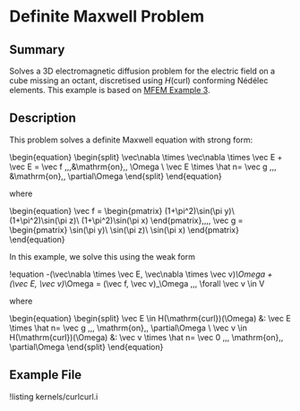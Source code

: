 # Definite Maxwell Problem

## Summary

Solves a 3D electromagnetic diffusion problem for
  the electric field on a cube missing an octant, discretised using $H(\mathrm{curl})$ conforming Nédélec elements. This example
  is based on [MFEM Example 3](https://mfem.org/examples/).


## Description

This problem solves a definite Maxwell equation with strong form:

\begin{equation}
\begin{split}
\vec\nabla \times \vec\nabla \times \vec E + \vec E = \vec f \,\,\,&\mathrm{on}\,\, \Omega \\
\vec E \times \hat n= \vec g \,\,\, &\mathrm{on}\,\, \partial\Omega
\end{split}
\end{equation}

where

\begin{equation}
\vec f = \begin{pmatrix}
    (1+\pi^2)\sin(\pi y)\\
    (1+\pi^2)\sin(\pi z)\\
    (1+\pi^2)\sin(\pi x)
\end{pmatrix},\,\,\,
\vec g = \begin{pmatrix}
    \sin(\pi y)\\
    \sin(\pi z)\\
    \sin(\pi x)
\end{pmatrix}
\end{equation}

In this example, we solve this using the weak form

!equation
-(\vec\nabla \times \vec E, \vec\nabla \times \vec v)_\Omega + (\vec E, \vec v)_\Omega
= (\vec f, \vec v)_\Omega \,\,\, \forall \vec v \in V

where

\begin{equation}
\begin{split}
\vec E \in H(\mathrm{curl})(\Omega) &: \vec E \times \hat n= \vec g \,\,\, \mathrm{on}\,\, \partial\Omega \\
\vec v \in H(\mathrm{curl})(\Omega) &: \vec v \times \hat n= \vec 0 \,\,\, \mathrm{on}\,\, \partial\Omega
\end{split}
\end{equation}

## Example File

!listing kernels/curlcurl.i
